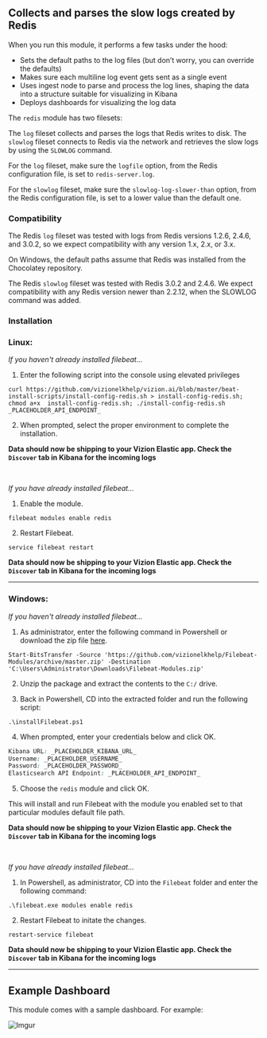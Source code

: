 ## Collects and parses the slow logs created by Redis

When you run this module, it performs a few tasks under the hood:

- Sets the default paths to the log files (but don’t worry, you can override the defaults)
- Makes sure each multiline log event gets sent as a single event
- Uses ingest node to parse and process the log lines, shaping the data into a structure suitable for visualizing in Kibana
- Deploys dashboards for visualizing the log data

The ```redis``` module has two filesets:

The ```log``` fileset collects and parses the logs that Redis writes to disk.
The ```slowlog``` fileset connects to Redis via the network and retrieves the slow logs by using the ```SLOWLOG``` command.

For the ```log``` fileset, make sure the ```logfile``` option, from the Redis configuration file, is set to ```redis-server.log```.

For the ```slowlog``` fileset, make sure the ```slowlog-log-slower-than``` option, from the Redis configuration file, is set to a lower value than the default one.

### Compatibility

The Redis ```log``` fileset was tested with logs from Redis versions 1.2.6, 2.4.6, and 3.0.2, so we expect compatibility with any version 1.x, 2.x, or 3.x.

On Windows, the default paths assume that Redis was installed from the Chocolatey repository.

The Redis ```slowlog``` fileset was tested with Redis 3.0.2 and 2.4.6. We expect compatibility with any Redis version newer than 2.2.12, when the SLOWLOG command was added.


### Installation

### Linux:

<i>If you haven't already installed filebeat...</i>

1) Enter the following script into the console using elevated privileges

```
curl https://github.com/vizionelkhelp/vizion.ai/blob/master/beat-install-scripts/install-config-redis.sh > install-config-redis.sh; chmod a+x  install-config-redis.sh; ./install-config-redis.sh _PLACEHOLDER_API_ENDPOINT_
```

2) When prompted, select the proper environment to complete the installation.

**Data should now be shipping to your Vizion Elastic app. Check the ```Discover``` tab in Kibana for the incoming logs**

<br>

<i>If you have already installed filebeat...</i>

1) Enable the module.

```
filebeat modules enable redis
```

2) Restart Filebeat.

```
service filebeat restart
```

**Data should now be shipping to your Vizion Elastic app. Check the ```Discover``` tab in Kibana for the incoming logs**

<hr>

### Windows:

<i>If you haven't already installed filebeat...</i>

1) As administrator, enter the following command in Powershell or download the zip file [here](https://github.com/vizionelkhelp/Filebeat-Modules/archive/master.zip).

```
Start-BitsTransfer -Source 'https://github.com/vizionelkhelp/Filebeat-Modules/archive/master.zip' -Destination 'C:\Users\Administrator\Downloads\Filebeat-Modules.zip'
```

2) Unzip the package and extract the contents to the `C:/` drive.

3) Back in Powershell, CD into the extracted folder and run the following script:

```
.\installFilebeat.ps1
```

4) When prompted, enter your credentials below and click OK.

```css
Kibana URL: _PLACEHOLDER_KIBANA_URL_
Username: _PLACEHOLDER_USERNAME_
Password: _PLACEHOLDER_PASSWORD_
Elasticsearch API Endpoint: _PLACEHOLDER_API_ENDPOINT_
```

5) Choose the ```redis``` module and click OK.

This will install and run Filebeat with the module you enabled set to that particular modules default file path.

**Data should now be shipping to your Vizion Elastic app. Check the ```Discover``` tab in Kibana for the incoming logs**

<br>


<i>If you have already installed filebeat...</i>

1) In Powershell, as administrator, CD into the ```Filebeat``` folder and enter the following command:

```
.\filebeat.exe modules enable redis
```

2) Restart Filebeat to initate the changes.

```
restart-service filebeat
```

**Data should now be shipping to your Vizion Elastic app. Check the ```Discover``` tab in Kibana for the incoming logs**

<hr>

## Example Dashboard

This module comes with a sample dashboard. For example:

![Imgur](https://imgur.com/iOIHQbu.png)
